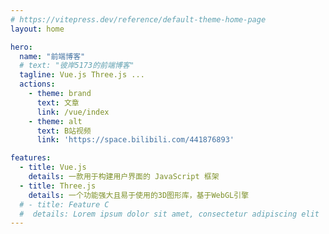 ```yaml
---
# https://vitepress.dev/reference/default-theme-home-page
layout: home

hero:
  name: "前端博客"
  # text: "彼岸5173的前端博客"
  tagline: Vue.js Three.js ...
  actions:
    - theme: brand
      text: 文章
      link: /vue/index
    - theme: alt
      text: B站视频
      link: 'https://space.bilibili.com/441876893'

features:
  - title: Vue.js
    details: 一款用于构建用户界面的 JavaScript 框架
  - title: Three.js
    details: 一个功能强大且易于使用的3D图形库，基于WebGL引擎
  # - title: Feature C
  #  details: Lorem ipsum dolor sit amet, consectetur adipiscing elit
---
```


